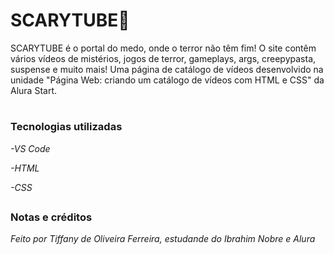 <h1>SCARYTUBE🎃</h1>

SCARYTUBE é o portal do medo, onde o terror não têm fim! O site contêm vários vídeos de mistérios, jogos de terror, gameplays, args, creepypasta, suspense e muito mais! Uma página de catálogo de vídeos desenvolvido na unidade "Página Web: criando um catálogo de vídeos com HTML e CSS" da Alura Start.

#

<h3>Tecnologias utilizadas</h3>

_-VS Code_

_-HTML_

_-CSS_
##

<h3>Notas e créditos</h3>

_Feito por Tiffany de Oliveira Ferreira, estudande do Ibrahim Nobre e Alura_
